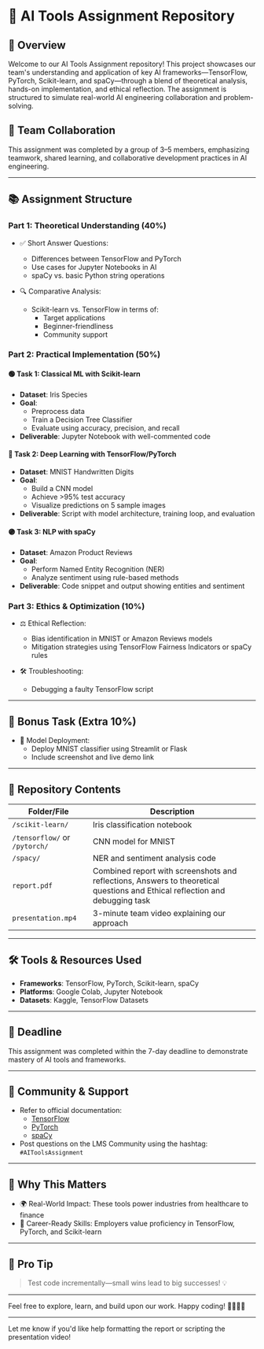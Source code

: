 # 🧠 AI Tools Assignment Repository

## 📌 Overview

Welcome to our AI Tools Assignment repository! This project showcases our team's understanding and application of key AI frameworks—TensorFlow, PyTorch, Scikit-learn, and spaCy—through a blend of theoretical analysis, hands-on implementation, and ethical reflection. The assignment is structured to simulate real-world AI engineering collaboration and problem-solving.

## 👥 Team Collaboration

This assignment was completed by a group of 3–5 members, emphasizing teamwork, shared learning, and collaborative development practices in AI engineering.

---

## 📚 Assignment Structure

### Part 1: Theoretical Understanding (40%)

- ✅ Short Answer Questions:
  - Differences between TensorFlow and PyTorch
  - Use cases for Jupyter Notebooks in AI
  - spaCy vs. basic Python string operations

- 🔍 Comparative Analysis:
  - Scikit-learn vs. TensorFlow in terms of:
    - Target applications
    - Beginner-friendliness
    - Community support

### Part 2: Practical Implementation (50%)

#### 🟢 Task 1: Classical ML with Scikit-learn
- **Dataset**: Iris Species
- **Goal**:
  - Preprocess data
  - Train a Decision Tree Classifier
  - Evaluate using accuracy, precision, and recall
- **Deliverable**: Jupyter Notebook with well-commented code

#### 🔵 Task 2: Deep Learning with TensorFlow/PyTorch
- **Dataset**: MNIST Handwritten Digits
- **Goal**:
  - Build a CNN model
  - Achieve >95% test accuracy
  - Visualize predictions on 5 sample images
- **Deliverable**: Script with model architecture, training loop, and evaluation

#### 🟣 Task 3: NLP with spaCy
- **Dataset**: Amazon Product Reviews
- **Goal**:
  - Perform Named Entity Recognition (NER)
  - Analyze sentiment using rule-based methods
- **Deliverable**: Code snippet and output showing entities and sentiment

### Part 3: Ethics & Optimization (10%)

- ⚖️ Ethical Reflection:
  - Bias identification in MNIST or Amazon Reviews models
  - Mitigation strategies using TensorFlow Fairness Indicators or spaCy rules

- 🛠️ Troubleshooting:
  - Debugging a faulty TensorFlow script

---

## 🎁 Bonus Task (Extra 10%)

- 🚀 Model Deployment:
  - Deploy MNIST classifier using Streamlit or Flask
  - Include screenshot and live demo link

---

## 📂 Repository Contents

| Folder/File | Description |
|-------------|-------------|
| `/scikit-learn/` | Iris classification notebook |
| `/tensorflow/` or `/pytorch/` | CNN model for MNIST |
| `/spacy/` | NER and sentiment analysis code |
| `report.pdf` | Combined report with screenshots and reflections, Answers to theoretical questions and Ethical reflection and debugging task |
| `presentation.mp4` | 3-minute team video explaining our approach |

---

## 🛠 Tools & Resources Used

- **Frameworks**: TensorFlow, PyTorch, Scikit-learn, spaCy  
- **Platforms**: Google Colab, Jupyter Notebook  
- **Datasets**: Kaggle, TensorFlow Datasets  

---

## 📅 Deadline

This assignment was completed within the 7-day deadline to demonstrate mastery of AI tools and frameworks.

---

## 💬 Community & Support

- Refer to official documentation:
  - [TensorFlow](https://www.tensorflow.org/)
  - [PyTorch](https://pytorch.org/)
  - [spaCy](https://spacy.io/)
- Post questions on the LMS Community using the hashtag: `#AIToolsAssignment`

---

## 🙌 Why This Matters

- 🌍 Real-World Impact: These tools power industries from healthcare to finance  
- 💼 Career-Ready Skills: Employers value proficiency in TensorFlow, PyTorch, and Scikit-learn  

---

## 🚨 Pro Tip

> Test code incrementally—small wins lead to big successes! 💡

---

Feel free to explore, learn, and build upon our work. Happy coding! 👩‍💻👨‍💻

--- 

Let me know if you'd like help formatting the report or scripting the presentation video!
